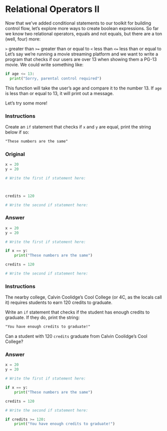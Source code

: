 # Relational Operators II

Now that we’ve added conditional statements to our toolkit for building control flow, let’s explore more ways to create boolean expressions. So far we know two relational operators, equals and not equals, but there are a ton (well, four) more:

`>` greater than
`>=` greater than or equal to
`<` less than
`<=` less than or equal to
Let’s say we’re running a movie streaming platform and we want to write a program that checks if our users are over 13 when showing them a PG-13 movie. We could write something like:

```py
if age <= 13:
  print("Sorry, parental control required")
```

This function will take the user’s age and compare it to the number 13. If `age` is less than or equal to 13, it will print out a message.

Let’s try some more!

### Instructions

Create an `if` statement that checks if `x` and `y` are equal, print the string below if so:

```txt
"These numbers are the same"
```

### Original

```py
x = 20
y = 20

# Write the first if statement here:



credits = 120

# Write the second if statement here:


```

### Answer

```py
x = 20
y = 20

# Write the first if statement here:

if x == y:
    print("These numbers are the same")

credits = 120

# Write the second if statement here:


```

### Instructions

The nearby college, Calvin Coolidge’s Cool College (or 4C, as the locals call it) requires students to earn 120 credits to graduate.

Write an `if` statement that checks if the student has enough credits to graduate. If they do, print the string:

```txt
"You have enough credits to graduate!"
```

Can a student with 120 `credits` graduate from Calvin Coolidge’s Cool College?

### Answer

```py
x = 20
y = 20

# Write the first if statement here:

if x == y:
    print("These numbers are the same")

credits = 120

# Write the second if statement here:

if credits >= 120:
    print("You have enough credits to graduate!")
```
